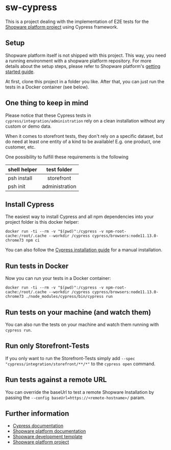 # sw-cypress

This is a project dealing with the implementation of E2E tests for the [Shopware platform project](https://github.com/shopware/platform) using Cypress framework.

## Setup
Shopware platform itself is not shipped with this project. This way, you need a running environment with a shopware platform repository. For more details about the setup steps, please refer to Shopware platform's [getting started guide](https://docs.shopware.com/en/shopware-platform-dev-en/getting-started).

At first, clone this project in a folder you like. After that, you can just run the tests in a Docker container (see below).

## One thing to keep in mind

Please notice that these Cypress tests in `cypress/integration/administration` rely on a clean installation without any custom or demo data. 

When it comes to storefront tests, they don't rely on a specific dataset, but do need at least one entity of a kind to be available! E.g. one product, one customer, etc.

One possibility to fulfill these requirements is the following

| shell helper | test folder    |
| ------------ |:--------------:|
| psh install  | storefront     |
| psh init     | administration |


## Install Cypress

The easiest way to install Cypress and all npm dependencies into your project folder is this docker helper:

```
docker run -ti --rm -v "$(pwd)":/cypress -v npm-root-cache:/root/.cache --workdir /cypress cypress/browsers:node11.13.0-chrome73 npm ci
```

You can also follow the [Cypress installation guide](https://docs.cypress.io/guides/getting-started/installing-cypress.html) for a manual installation. 

## Run tests in Docker

Now you can run your tests in a Docker container:

```
docker run -ti --rm -v "$(pwd)":/cypress -v npm-root-cache:/root/.cache --workdir /cypress cypress/browsers:node11.13.0-chrome73 ./node_modules/cypress/bin/cypress run
```

## Run tests on your machine (and watch them)

You can also run the tests on your machine and watch them running with `cypress run`.


## Run only Storefront-Tests

If you only want to run the Storefront-Tests simply add `--spec "cypress/integration/storefront/**/*"` to the `cypress open` command.

## Run tests against a remote URL

You can override the baseUrl to test a remote Shopware Installation by passing the `--config baseUrl=https://<remote-hostname>/` param.

## Further information

* [Cypress documentation](https://docs.cypress.io/guides/overview/why-cypress.html)
* [Shopware platform documentation](https://docs.shopware.com/en/shopware-platform-dev-en)
* [Shopware development template](https://github.com/shopware/development)
* [Shopware platform project](https://github.com/shopware/platform) 
